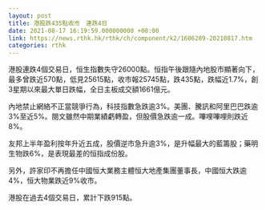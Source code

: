 ```yaml
---
layout: post
title: 港股跌435點收市　連跌4日
date: 2021-08-17 16:19:59.000000000 +08:00
link: https://news.rthk.hk/rthk/ch/component/k2/1606289-20210817.htm
categories: rthk
---
```


港股連跌4個交易日，恒生指數失守26000點。恒指午後跟隨內地股市顯著向下，最多曾跌近570點，低見25615點，收市報25745點，跌435點，跌幅近1.7%，創3星期以來最大單日跌幅，全日主板成交額1661億元。

內地禁止網絡不正當競爭行為，科技指數急跌逾3%。美團、騰訊和阿里巴巴跌逾3%至近5%。閱文雖然中期業績虧轉盈，但股價急跌逾一成。嗶哩嗶哩則跌近8%。

友邦上半年盈利按年升近五成，股價逆市急升逾3%，是升幅最大的藍籌股；藥明生物跌6%，是表現最差的恒指成份股。

另外，許家印不再擔任中國恒大業務主體恒大地產集團董事長，中國恒大跌逾4%，恒大物業跌近9%收市。

港股在過去4個交易日，累計下跌915點。
